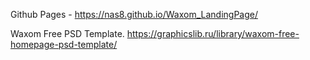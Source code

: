 Github Pages - https://nas8.github.io/Waxom_LandingPage/

Waxom Free PSD Template.
https://graphicslib.ru/library/waxom-free-homepage-psd-template/




